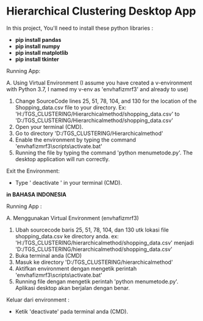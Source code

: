 # Hierarchical Clustering Desktop App

In this project, You'll need to install these python libraries :
<b>
- pip install pandas
- pip install numpy
- pip install matplotlib
- pip install tkinter
</b>


Running App:

A. Using Virtual Environment (I assume you have created a v-environment with Python 3.7, I named my v-env as 'envhafizmrf3' and already to    use)
  1. Change SourceCode lines 25, 51, 78, 104, and 130 for the location of the Shopping_data.csv file to your directory.
     Ex: 'H:/TGS_CLUSTERING/Hierarchicalmethod/shopping_data.csv'    to   'D:/TGS_CLUSTERING/Hierarchicalmethod/shopping_data.csv'
  2. Open your terminal (CMD).
  3. Go to directory 'D:/TGS_CLUSTERING/Hierarchicalmethod' 
  4. Enable the environment by typing the command 'envhafizmrf3\scripts\activate.bat' 
  5. Running the file by typing the command 'python menumetode.py'. The desktop application will run correctly.

  Exit the Environment:
  - Type ' deactivate ' in your terminal (CMD).





<b>in BAHASA INDONESIA</b> 

Running App :

A. Menggunakan Virtual Environment (envhafizmrf3)
  1. Ubah sourcecode baris 25, 51, 78, 104, dan 130 utk lokasi file shopping_data.csv ke directory anda.
     ex: 'H:/TGS_CLUSTERING/hierarchicalmethod/shopping_data.csv' menjadi 'D:/TGS_CLUSTERING/hierarchicalmethod/shopping_data.csv'
  2. Buka terminal anda (CMD)
  3. Masuk ke directory 'D:/TGS_CLUSTERING/hierarchicalmethod' 
  4. Aktifkan environment dengan mengetik perintah 'envhafizmrf3\scripts\activate.bat' 
  5. Running file dengan mengetik perintah 'python menumetode.py'. Aplikasi desktop akan berjalan dengan benar.

  Keluar dari environment :
  - Ketik 'deactivate' pada terminal anda (CMD).

